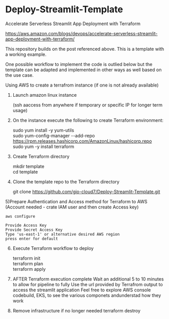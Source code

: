 # Deploy-Streamlit-Template
Accelerate Serverless Streamlit App Deployment with Terraform

https://aws.amazon.com/blogs/devops/accelerate-serverless-streamlit-app-deployment-with-terraform/


This repository builds on the post referenced above. This is a template with a working example. 

One possible workflow to implement the code is outlied below but the template can be adapted and implemented in other ways as well based on the use case.


Using AWS to create a terrafrom instance (if one is not already available)


1) Launch amazon linux instance
   
	(ssh aaccess from anywhere if temporary or specific IP for longer term usage)



2) On the instance execute the following to create Terraform environment:

	sudo yum install -y yum-utils  
	sudo yum-config-manager --add-repo https://rpm.releases.hashicorp.com/AmazonLinux/hashicorp.repo  
	sudo yum -y install terraform  




3) Create Terraform directory

	mkdir template  
	cd template




4) Clone the template repo to the Terraform directory

	git clone https://github.com/gio-cloud7/Deploy-Streamlit-Template.git




5)Prepare Authentication and Access method for Terraform to AWS (Account needed - crate IAM user and then create Access key)

	aws configure

	Provide Access Key
	Provide Secret Access Key
	Type 'us-east-1' or alternative desired AWS region
	press enter for default




6) Execute Terraform workflow to deploy

	terraform init  
	terraform plan  
	terraform apply  



8) AFTER Terraform execution complete
	Wait an additional 5 to 10 minutes to allow for pipeline to fully
	Use the url provided by Terrafrom output to access the streamlit application
	Feel free to explore AWS console codebuild, EKS, to see the various componets andunderstad how they work



9) Remove infrastructure if no longer needed
    terraform destroy








